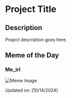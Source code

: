 # Project Title

## Description

Project description goes here.

## Meme of the Day

### Me_irl
![Meme Image](https://i.redd.it/n0cbwj76o4ud1.png)

Updated on: [10/14/2024]